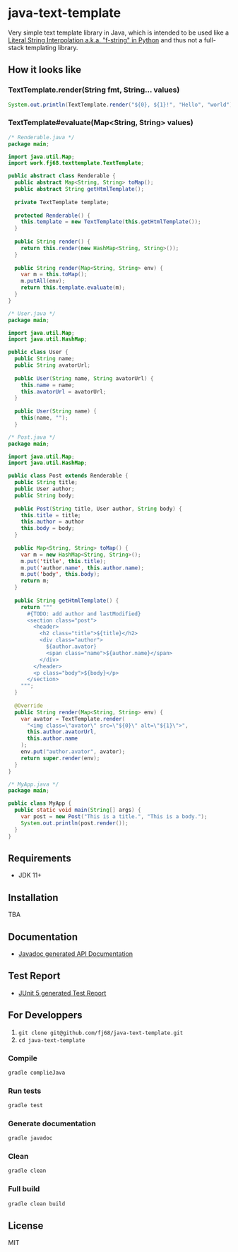 # java-text-template

Very simple text template library in Java, which is intended to be used like a [Literal String Interpolation a.k.a. "f-string" in Python](https://peps.python.org/pep-0498/) and thus not a full-stack templating library.

## How it looks like

### TextTemplate.render(String fmt, String... values)

```java
System.out.println(TextTemplate.render("${0}, ${1}!", "Hello", "world"));
```

### TextTemplate#evaluate(Map<String, String> values)

```java
/* Renderable.java */
package main;

import java.util.Map;
import work.fj68.texttemplate.TextTemplate;

public abstract class Renderable {
  public abstract Map<String, String> toMap();
  public abstract String getHtmlTemplate();
  
  private TextTemplate template;
  
  protected Renderable() {
    this.template = new TextTemplate(this.getHtmlTemplate());
  }
  
  public String render() {
    return this.render(new HashMap<String, String>());
  }
  
  public String render(Map<String, String> env) {
    var m = this.toMap();
    m.putAll(env);
    return this.template.evaluate(m);
  }
}
```

```java
/* User.java */
package main;

import java.util.Map;
import java.util.HashMap;

public class User {
  public String name;
  public String avatorUrl;
  
  public User(String name, String avatorUrl) {
    this.name = name;
    this.avatorUrl = avatorUrl;
  }
  
  public User(String name) {
    this(name, "");
  }
```  

```java
/* Post.java */
package main;

import java.util.Map;
import java.util.HashMap;

public class Post extends Renderable {
  public String title;
  public User author;
  public String body;
  
  public Post(String title, User author, String body) {
    this.title = title;
    this.author = author
    this.body = body;
  }
  
  public Map<String, String> toMap() {
    var m = new HashMap<String, String>();
    m.put('title', this.title);
    m.put('author.name', this.author.name);
    m.put('body', this.body);
    return m;
  }
  
  public String getHtmlTemplate() {
    return """
      #{TODO: add author and lastModified}
      <section class="post">
        <header>
          <h2 class="title">${title}</h2>
          <div class="author">
            ${author.avator}
            <span class="name">${author.name}</span>
          </div>
        </header>
        <p class="body">${body}</p>
      </section>
    """;
  }
  
  @Override
  public String render(Map<String, String> env) {
    var avator = TextTemplate.render(
      "<img class=\"avator\" src=\"${0}\" alt=\"${1}\">",
      this.author.avatorUrl,
      this.author.name
    );
    env.put("author.avator", avator);
    return super.render(env);
  }
}
```

```java
/* MyApp.java */
package main;

public class MyApp {
  public static void main(String[] args) {
    var post = new Post("This is a title.", "This is a body.");
    System.out.println(post.render());
  }
}
```

## Requirements

- JDK 11+

## Installation

TBA

## Documentation

- [Javadoc generated API Documentation](https://fj68.github.io/java-text-template/javadoc/)

## Test Report

- [JUnit 5 generated Test Report](https://fj68.github.io/java-text-template/test-reports/)

## For Developpers

1. `git clone git@github.com/fj68/java-text-template.git`
2. `cd java-text-template`

### Compile

```sh
gradle complieJava
```

### Run tests

```sh
gradle test
```

### Generate documentation

```sh
gradle javadoc
```

### Clean

```sh
gradle clean
```

### Full build

```sh
gradle clean build
```

## License

MIT
